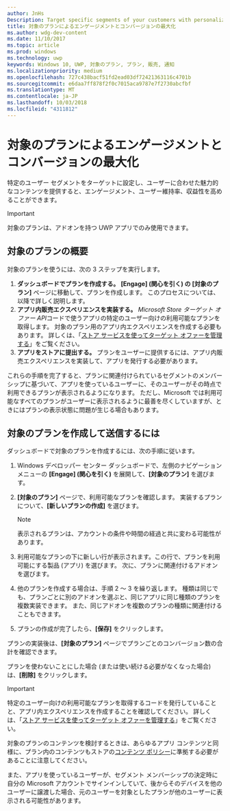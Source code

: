 ```yaml
---
author: JnHs
Description: Target specific segments of your customers with personalized content to increase engagement, retention, and monetization.
title: 対象のプランによるエンゲージメントとコンバージョンの最大化
ms.author: wdg-dev-content
ms.date: 11/10/2017
ms.topic: article
ms.prod: windows
ms.technology: uwp
keywords: Windows 10, UWP, 対象のプラン, プラン, 販売, 通知
ms.localizationpriority: medium
ms.openlocfilehash: 727c438bacf51fd2ead03df72421363116c4701b
ms.sourcegitcommit: e6daa7ff878f2f0c7015aca9787e7f2730abcfbf
ms.translationtype: MT
ms.contentlocale: ja-JP
ms.lasthandoff: 10/03/2018
ms.locfileid: "4311812"
---
```

# <a name="use-targeted-offers-to-maximize-engagement-and-conversions"></a>対象のプランによるエンゲージメントとコンバージョンの最大化

特定のユーザー セグメントをターゲットに設定し、ユーザーに合わせた魅力的なコンテンツを提供すると、エンゲージメント、ユーザー維持率、収益性を高めることができます。

> [!IMPORTANT]
> 対象のプランは、アドオンを持つ UWP アプリでのみ使用できます。

## <a name="targeted-offer-overview"></a>対象のプランの概要

対象のプランを使うには、次の 3 ステップを実行します。

1. **ダッシュボードでプランを作成する。** **[Engage] (関心を引く) の [対象のプラン]** ページに移動して、プランを作成します。 このプロセスについては、以降で詳しく説明します。
2. **アプリ内販売エクスペリエンスを実装する。** *Microsoft Store ターゲット オファー API*コードで使うアプリの特定のユーザー向けの利用可能なプランを取得します。 対象のプラン用のアプリ内エクスペリエンスを作成する必要もあります。 詳しくは、「[ストア サービスを使ってターゲット オファーを管理する](../monetize/manage-targeted-offers-using-windows-store-services.md)」をご覧ください。
3. **アプリをストアに提出する。** プランをユーザーに提供するには、アプリ内販売エクスペリエンスを実装して、アプリを発行する必要があります。

これらの手順を完了すると、プランに関連付けられているセグメントのメンバーシップに基づいて、アプリを使っているユーザーに、そのユーザーがその時点で利用できるプランが表示されるようになります。 ただし、Microsoft では利用可能なすべてのプランがユーザーに表示されるように最善を尽くしていますが、ときにはプランの表示状態に問題が生じる場合もあります。


## <a name="to-create-and-send-a-targeted-offer"></a>対象のプランを作成して送信するには

ダッシュボードで対象のプランを作成するには、次の手順に従います。

1.  Windows デベロッパー センター ダッシュボードで、左側のナビゲーション メニューの **[Engage] (関心を引く)** を展開して、**[対象のプラン]** を選びます。
2.  **[対象のプラン]** ページで、利用可能なプランを確認します。 実装するプランについて、**[新しいプランの作成]** を選びます。

    > [!NOTE]
    > 表示されるプランは、アカウントの条件や時間の経過と共に変わる可能性があります。

3.  利用可能なプランの下に新しい行が表示されます。この行で、プランを利用可能にする製品 (アプリ) を選びます。 次に、プランに関連付けるアドオンを選びます。
4.  他のプランを作成する場合は、手順 2 ～ 3 を繰り返します。 種類は同じでも、プランごとに別のアドオンを選ぶと、同じアプリに同じ種類のプランを複数実装できます。 また、同じアドオンを複数のプランの種類に関連付けることもできます。
5.  プランの作成が完了したら、**[保存]** をクリックします。

プランの実装後は、**[対象のプラン]** ページでプランごとのコンバージョン数の合計を確認できます。

プランを使わないことにした場合 (または使い続ける必要がなくなった場合) は、**[削除]** をクリックします。

> [!IMPORTANT]
> 特定のユーザー向けの利用可能なプランを取得するコードを発行していることと、アプリ内エクスペリエンスを作成することを確認してください。 詳しくは、「[ストア サービスを使ってターゲット オファーを管理する](../monetize/manage-targeted-offers-using-windows-store-services.md)」をご覧ください。
>
> 対象のプランのコンテンツを検討するときは、あらゆるアプリ コンテンツと同様に、プラン内のコンテンツもストアの[コンテンツ ポリシー](https://docs.microsoft.com/en-us/legal/windows/agreements/store-policies)に準拠する必要があることに注意してください。
>
> また、アプリを使っているユーザーが、セグメント メンバーシップの決定時に自分の Microsoft アカウントでサインインしていて、後からそのデバイスを他のユーザーに譲渡した場合、元のユーザーを対象としたプランが他のユーザーに表示される可能性があります。
